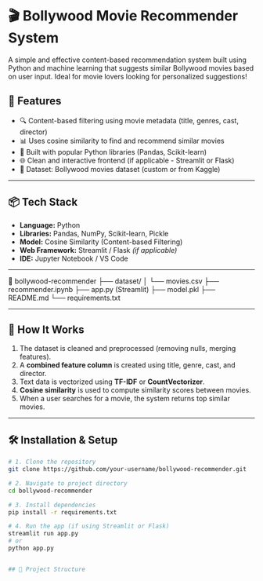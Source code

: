 # 🎬 Bollywood Movie Recommender System

A simple and effective content-based recommendation system built using Python and machine learning that suggests similar Bollywood movies based on user input. Ideal for movie lovers looking for personalized suggestions!

## 🚀 Features

- 🔍 Content-based filtering using movie metadata (title, genres, cast, director)
- 📊 Uses cosine similarity to find and recommend similar movies
- 🧠 Built with popular Python libraries (Pandas, Scikit-learn)
- 🌐 Clean and interactive frontend (if applicable - Streamlit or Flask)
- 📁 Dataset: Bollywood movies dataset (custom or from Kaggle)

---

## 📦 Tech Stack

- **Language:** Python
- **Libraries:** Pandas, NumPy, Scikit-learn, Pickle
- **Model:** Cosine Similarity (Content-based Filtering)
- **Web Framework:** Streamlit / Flask *(if applicable)*
- **IDE:** Jupyter Notebook / VS Code

---
📁 bollywood-recommender
├── dataset/
│ └── movies.csv
├── recommender.ipynb
├── app.py (Streamlit)
├── model.pkl
├── README.md
└── requirements.txt

---

## 🎯 How It Works

1. The dataset is cleaned and preprocessed (removing nulls, merging features).
2. A **combined feature column** is created using title, genre, cast, and director.
3. Text data is vectorized using **TF-IDF** or **CountVectorizer**.
4. **Cosine similarity** is used to compute similarity scores between movies.
5. When a user searches for a movie, the system returns top similar movies.

---

## 🛠️ Installation & Setup

```bash
# 1. Clone the repository
git clone https://github.com/your-username/bollywood-recommender.git

# 2. Navigate to project directory
cd bollywood-recommender

# 3. Install dependencies
pip install -r requirements.txt

# 4. Run the app (if using Streamlit or Flask)
streamlit run app.py
# or
python app.py


## 📂 Project Structure

